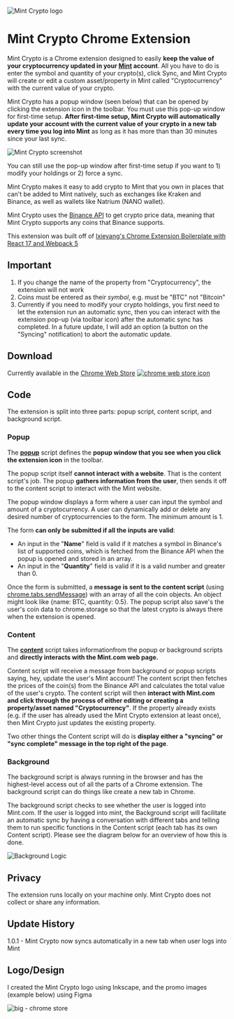 ![Mint Crypto logo](https://user-images.githubusercontent.com/52224377/111899772-84572680-89fc-11eb-9bac-35fbccf564a9.png)

# Mint Crypto Chrome Extension

Mint Crypto is a Chrome extension designed to easily **keep the value of your cryptocurrency updated in your [Mint](https://mint.intuit.com/) account**. All you have to do is enter the symbol and quantity of your crypto(s), click Sync, and Mint Crypto will create or edit a custom asset/property in Mint called "Cryptocurrency" with the current value of your crypto.

Mint Crypto has a popup window (seen below) that can be opened by clicking the extension icon in the toolbar. You must use this pop-up window for first-time setup. **After first-time setup, Mint Crypto will automatically update your account with the current value of your crypto in a new tab every time you log into Mint** as long as it has more than than 30 minutes since your last sync.

![Mint Crypto screenshot](https://i.imgur.com/LOdJl2c.png)

You can still use the pop-up window after first-time setup if you want to 1) modify your holdings or 2) force a sync.

Mint Crypto makes it easy to add crypto to Mint that you own in places that can't be added to Mint natively, such as exchanges like Kraken and Binance, as well as wallets like Natrium (NANO wallet).

Mint Crypto uses the [Binance API](https://github.com/binance/binance-spot-api-docs) to get crypto price data, meaning that Mint Crypto supports any coins that Binance supports.

This extension was built off of [lxieyang's Chrome Extension Boilerplate with React 17 and Webpack 5](https://github.com/lxieyang/chrome-extension-boilerplate-react)

## Important

1. If you change the name of the property from "Cryptocurrency", the extension will not work
2. Coins must be entered as their _symbol_, e.g. must be "BTC" not "Bitcoin"
3. Currently if you need to modify your crypto holdings, you first need to let the extension run an automatic sync, then you can interact with the extension pop-up (via toolbar icon) after the automatic sync has completed. In a future update, I will add an option (a button on the "Syncing" notification) to abort the automatic update.

## Download

Currently available in the [Chrome Web Store](https://chrome.google.com/webstore/detail/mint-cryptocurrency/dnbcgdhnmmicanggippnllpfjlidncba?hl=en&authuser=1)
[![chrome web store icon](https://user-images.githubusercontent.com/52224377/111899682-21658f80-89fc-11eb-9a54-bbbeb1412439.PNG)
](https://chrome.google.com/webstore/detail/mint-cryptocurrency/dnbcgdhnmmicanggippnllpfjlidncba?hl=en&authuser=1)

## Code

The extension is split into three parts: popup script, content script, and background script.

### Popup

The [**popup**](./src/pages/Popup/Popup.jsx) script defines the **popup window that you see when you click the extension icon** in the toolbar.

The popup script itself **cannot interact with a website**. That is the content script's job. The popup **gathers information from the user**, then sends it off to the content script to interact with the Mint website.

The popup window displays a form where a user can input the symbol and amount of a cryptocurrency. A user can dynamically add or delete any desired number of cryptocurrencies to the form. The minimum amount is 1.

The form **can only be submitted if all the inputs are valid**:

- An input in the "**Name**" field is valid if it matches a symbol in Binance's list of supported coins, which is fetched from the Binance API when the popup is opened and stored in an array.
- An input in the "**Quantity**" field is valid if it is a valid number and greater than 0.

Once the form is submitted, a **message is sent to the content script** (using [chrome.tabs.sendMessage](https://developer.chrome.com/docs/extensions/reference/tabs/#method-sendMessage)) with an array of all the coin objects. An object might look like {name: BTC, quantity: 0.5}. The popup script also save's the user's coin data to chrome.storage so that the latest crypto is always there when the extension is opened.

### Content

The [**content**](./src/pages/Content/index.js) script takes informationfrom the popup or background scripts and **directly interacts with the Mint.com web page.**

Content script will receive a message from background or popup scripts saying, hey, update the user's Mint account! The content script then fetches the prices of the coin(s) from the Binance API and calculates the total value of the user's crypto. The content script will then **interact with Mint.com and click through the process of either editing or creating a property/asset named "Cryptocurrency"**. If the property already exists (e.g. if the user has already used the Mint Crypto extension at least once), then Mint Crypto just updates the existing property.

Two other things the Content script will do is **display either a "syncing" or "sync complete" message in the top right of the page**.

### Background

The background script is always running in the browser and has the highest-level access out of all the parts of a Chrome extension. The background script can do things like create a new tab in Chrome.

The background script checks to see whether the user is logged into Mint.com. If the user is logged into mint, the Background script will facilitate an automatic sync by having a conversation with different tabs and telling them to run specific functions in the Content script (each tab has its own Content script). Please see the diagram below for an overview of how this is done.

![Background Logic](https://user-images.githubusercontent.com/52224377/111896678-51effe00-89e9-11eb-9ecd-98160c2271c6.png)

## Privacy

The extension runs locally on your machine only. Mint Crypto does not collect or share any information.

## Update History

1.0.1 - Mint Crypto now syncs automatically in a new tab when user logs into Mint

## Logo/Design

I created the Mint Crypto logo using Inkscape, and the promo images (example below) using Figma

![big - chrome store](https://user-images.githubusercontent.com/52224377/111917849-1a686c80-8a50-11eb-849e-c5607f39f175.png)
